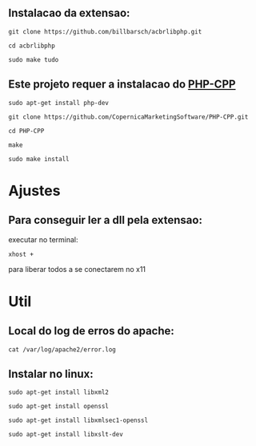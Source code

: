 ## Instalacao da extensao:

`git clone https://github.com/billbarsch/acbrlibphp.git`

`cd acbrlibphp`

`sudo make tudo`


## Este projeto requer a instalacao do [PHP-CPP](http://www.php-cpp.com/) 

`sudo apt-get install php-dev`

`git clone https://github.com/CopernicaMarketingSoftware/PHP-CPP.git`

`cd PHP-CPP`

`make`

`sudo make install`


# Ajustes

## Para conseguir ler a dll pela extensao:

executar no terminal: 

`xhost +` 

para liberar todos a se conectarem no x11


# Util

## Local do log de erros do apache:

`cat /var/log/apache2/error.log`


## Instalar no linux:

`sudo apt-get install libxml2`

`sudo apt-get install openssl`

`sudo apt-get install libxmlsec1-openssl`

`sudo apt-get install libxslt-dev`

